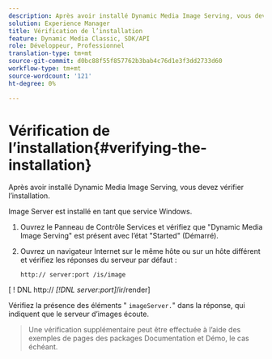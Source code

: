 ```yaml
---
description: Après avoir installé Dynamic Media Image Serving, vous devez vérifier l’installation.
solution: Experience Manager
title: Vérification de l’installation
feature: Dynamic Media Classic, SDK/API
role: Développeur, Professionnel
translation-type: tm+mt
source-git-commit: d0bc88f55f857762b3bab4c76d1e3f3dd2733d60
workflow-type: tm+mt
source-wordcount: '121'
ht-degree: 0%

---
```



# Vérification de l’installation{#verifying-the-installation}

Après avoir installé Dynamic Media Image Serving, vous devez vérifier l’installation.

Image Server est installé en tant que service Windows.

1. Ouvrez le Panneau de Contrôle Services et vérifiez que &quot;Dynamic Media Image Serving&quot; est présent avec l’état &quot;Started&quot; (Démarré).
1. Ouvrez un navigateur Internet sur le même hôte ou sur un hôte différent et vérifiez les réponses du serveur par défaut :

   `http:// server:port /is/image`

[ ! DNL http:// *[!DNL server:port]*/ir/render]

Vérifiez la présence des éléments &quot; `imageServer.`&quot; dans la réponse, qui indiquent que le serveur d’images écoute.
>Une vérification supplémentaire peut être effectuée à l’aide des exemples de pages des packages Documentation et Démo, le cas échéant.

